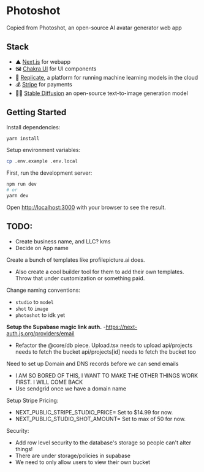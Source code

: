 # Photoshot

Copied from Photoshot, an open-source AI avatar generator web app

## Stack

- ▲ [Next.js](https://nextjs.org/) for webapp
- 🖼 [Chakra UI](https://chakra-ui.com/) for UI components
- 🧠 [Replicate](https://replicate.com/), a platform for running machine learning models in the cloud
- 💰 [Stripe](https://stripe.com/) for payments
- 👩‍🎨 [Stable Diffusion](https://replicate.com/stability-ai/stable-diffusion) an open-source text-to-image generation model

## Getting Started

Install dependencies:

```bash
yarn install
```

Setup environment variables:

```bash
cp .env.example .env.local
```

First, run the development server:

```bash
npm run dev
# or
yarn dev
```

Open [http://localhost:3000](http://localhost:3000) with your browser to see the result.

## TODO:

- Create business name, and LLC? kms
- Decide on App name

Create a bunch of templates like profilepicture.ai does.

- Also create a cool builder tool for them to add their own templates. Throw that under customization or something paid.

Change naming conventions:

- `studio` to `model`
- `shot` to `image`
- `photoshot` to idk yet

**Setup the Supabase magic link auth.** -https://next-auth.js.org/providers/email

- Refactor the @core/db piece.
  Upload.tsx needs to upload
  api/projects needs to fetch the bucket
  api/projects[id] needs to fetch the bucket too

Need to set up Domain and DNS records before we can send emails

- I AM SO BORED OF THIS, I WANT TO MAKE THE OTHER THINGS WORK FIRST. I WILL COME BACK
- Use sendgrid once we have a domain name

Setup Stripe Pricing:

- NEXT_PUBLIC_STRIPE_STUDIO_PRICE= Set to $14.99 for now.
- NEXT_PUBLIC_STUDIO_SHOT_AMOUNT= Set to max of 50 for now.

Security:

- Add row level security to the database's storage so people can't alter things!
- There are under storage/policies in supabase
- We need to only allow users to view their own bucket
